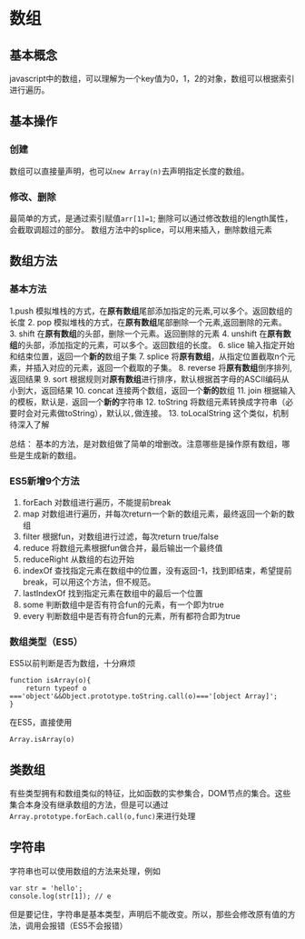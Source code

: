 # 数组
## 基本概念
javascript中的数组，可以理解为一个key值为0，1，2的对象，数组可以根据索引进行遍历。

## 基本操作
### 创建
数组可以直接量声明，也可以`new Array(n)`去声明指定长度的数组。

### 修改、删除
最简单的方式，是通过索引赋值`arr[1]=1`;
删除可以通过修改数组的length属性，会截取调超过的部分。
数组方法中的splice，可以用来插入，删除数组元素 


## 数组方法

### 基本方法
1.push   模拟堆栈的方式，在**原有数组**尾部添加指定的元素,可以多个。返回数组的长度
2. pop      模拟堆栈的方式，在**原有数组**尾部删除一个元素,返回删除的元素。
3. shift    在**原有数组**的头部，删除一个元素。返回删除的元素
4. unshift  在**原有数组**的头部，添加指定的元素，可以多个。返回数组的长度。
6. slice    输入指定开始和结束位置，返回一个**新的**数组子集
7. splice   将**原有数组**，从指定位置截取n个元素，并插入对应的元素，返回一个截取的子集。
8. reverse  将**原有数组**倒序排列,返回结果
9. sort  根据规则对**原有数组**进行排序，默认根据首字母的ASCII编码从小到大，返回结果
10. concat  连接两个数组，返回一个**新的**数组
11. join     根据输入的模板，默认是`，`返回一个**新的**字符串
12. toString  将数组元素转换成字符串（必要时会对元素做toString），默认以`,`做连接。
13. toLocalString 这个类似，机制待深入了解

总结：
基本的方法，是对数组做了简单的增删改。注意哪些是操作原有数组，哪些是生成新的数组。


### ES5新增9个方法
1. forEach 对数组进行遍历，不能提前break
2. map   对数组进行遍历，并每次return一个新的数组元素，最终返回一个新的数组
3. filter  根据fun，对数组进行过滤，每次return true/false
4. reduce  将数组元素根据fun做合并，最后输出一个最终值
5. reduceRight 从数组的右边开始
6. indexOf   查找指定元素在数组中的位置，没有返回-1，找到即结束，希望提前break，可以用这个方法，但不规范。
7. lastIndexOf 找到指定元素在数组中的最后一个位置
8. some  判断数组中是否有符合fun的元素，有一个即为true
9. every 判断数组中是否有符合fun的元素，所有都符合即为true


### 数组类型（ES5）
ES5以前判断是否为数组，十分麻烦

```
function isArray(o){
    return typeof o ==='object'&&Object.prototype.toString.call(o)==='[object Array]';
}
```
在ES5，直接使用

 ```
 Array.isArray(o)
 ```

## 类数组
有些类型拥有和数组类似的特征，比如函数的实参集合，DOM节点的集合。这些集合本身没有继承数组的方法，但是可以通过`Array.prototype.forEach.call(o,func)`来进行处理

## 字符串
字符串也可以使用数组的方法来处理，例如

```
var str = 'hello';
console.log(str[1]); // e
```
但是要记住，字符串是基本类型，声明后不能改变。所以，那些会修改原有值的方法，调用会报错（ES5不会报错）

